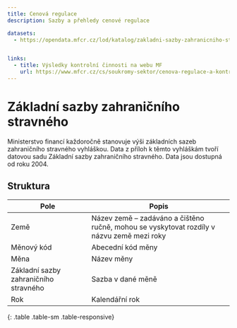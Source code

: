 ```yaml
---
title: Cenová regulace
description: Sazby a přehledy cenové regulace

datasets:
  - https://opendata.mfcr.cz/lod/katalog/zakladni-sazby-zahranicniho-stravneho


links:
  - title: Výsledky kontrolní činnosti na webu MF
    url: https://www.mfcr.cz/cs/soukromy-sektor/cenova-regulace-a-kontrola/vysledky-kontrolni-cinnosti
---
```


# Základní sazby zahraničního stravného

Ministerstvo financí každoročně stanovuje výši základních sazeb zahraničního stravného vyhláškou. Data z příloh k těmto vyhláškám tvoří datovou sadu Základní sazby zahraničního stravného. Data jsou dostupná od roku 2004.

## Struktura

| Pole                                  | Popis                                                                                     |
|---------------------------------------|-------------------------------------------------------------------------------------------|
| Země                                  | Název země – zadáváno a čištěno ručně, mohou se vyskytovat rozdíly v názvu země mezi roky |
| Měnový kód                            | Abecední kód měny                                                                         |
| Měna                                  | Název měny                                                                                |
| Základní sazby zahraničního stravného | Sazba v dané měně                                                                         |
| Rok                                   | Kalendářní rok                                                                            |
{: .table .table-sm .table-responsive}

